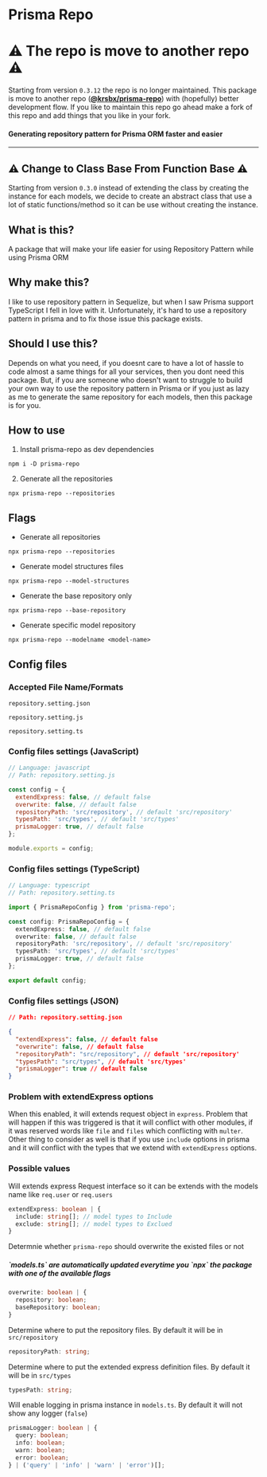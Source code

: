 # Prisma Repo

# :warning: The repo is move to another repo :warning:
Starting from version `0.3.12` the repo is no longer maintained. This package is move to another repo ([<b>@krsbx/prisma-repo</b>](https://github.com/krsbx/prisma-repo-next)) with (hopefully) better development flow. If you like to maintain this repo go ahead make a fork of this repo and add things that you like in your fork.

#### Generating repository pattern for Prisma ORM faster and easier

---

## :warning: Change to Class Base From Function Base :warning:

Starting from version `0.3.0` instead of extending the class by creating the instance for each models, we decide to create an abstract class that use a lot of static functions/method so it can be use without creating the instance.

## What is this?

A package that will make your life easier for using Repository Pattern while using Prisma ORM

## Why make this?

I like to use repository pattern in Sequelize, but when I saw Prisma support TypeScript I fell in love with it. Unfortunately, it's hard to use a repository pattern in prisma and to fix those issue this package exists.

## Should I use this?

Depends on what you need, if you doesnt care to have a lot of hassle to code almost a same things for all your services, then you dont need this package. But, if you are someone who doesn't want to struggle to build your own way to use the repository pattern in Prisma or if you just as lazy as me to generate the same repository for each models, then this package is for you.

## How to use

1. Install prisma-repo as dev dependencies

```
npm i -D prisma-repo
```

2. Generate all the repositories

```
npx prisma-repo --repositories
```

## Flags

- Generate all repositories

```
npx prisma-repo --repositories
```

- Generate model structures files

```
npx prisma-repo --model-structures
```

- Generate the base repository only

```
npx prisma-repo --base-repository
```

- Generate specific model repository

```
npx prisma-repo --modelname <model-name>
```

## Config files

### Accepted File Name/Formats

```
repository.setting.json

repository.setting.js

repository.setting.ts
```

### Config files settings (JavaScript)

```js
// Language: javascript
// Path: repository.setting.js

const config = {
  extendExpress: false, // default false
  overwrite: false, // default false
  repositoryPath: 'src/repository', // default 'src/repository'
  typesPath: 'src/types', // default 'src/types'
  prismaLogger: true, // default false
};

module.exports = config;
```

### Config files settings (TypeScript)

```ts
// Language: typescript
// Path: repository.setting.ts

import { PrismaRepoConfig } from 'prisma-repo';

const config: PrismaRepoConfig = {
  extendExpress: false, // default false
  overwrite: false, // default false
  repositoryPath: 'src/repository', // default 'src/repository'
  typesPath: 'src/types', // default 'src/types'
  prismaLogger: true, // default false
};

export default config;
```

### Config files settings (JSON)

```json
// Path: repository.setting.json

{
  "extendExpress": false, // default false
  "overwrite": false, // default false
  "repositoryPath": "src/repository", // default 'src/repository'
  "typesPath": "src/types", // default 'src/types'
  "prismaLogger": true // default false
}
```

### Problem with extendExpress options

When this enabled, it will extends request object in `express`. Problem that will happen if this was triggered is that it will conflict with other modules, if it was reserved words like `file` and `files` which conflicting with `multer`. Other thing to consider as well is that if you use `include` options in prisma and it will conflict with the types that we extend with `extendExpress` options.

### Possible values

Will extends express Request interface so it can be extends with the models name like `req.user` or `req.users`

```ts
extendExpress: boolean | {
  include: string[]; // model types to Include
  exclude: string[]; // model types to Exclued
}
```

Determnie whether `prisma-repo` should overwrite the existed files or not

<h5>`models.ts` are automatically updated everytime you `npx` the package with one of the available flags</h5>

```ts
overwrite: boolean | {
  repository: boolean;
  baseRepository: boolean;
}
```

Determine where to put the repository files. By default it will be in `src/repository`

```ts
repositoryPath: string;
```

Determine where to put the extended express definition files. By default it will be in `src/types`

```ts
typesPath: string;
```

Will enable logging in prisma instance in `models.ts`. By default it will not show any logger (`false`)

```ts
prismaLogger: boolean | {
  query: boolean;
  info: boolean;
  warn: boolean;
  error: boolean;
} | ('query' | 'info' | 'warn' | 'error')[];
```
